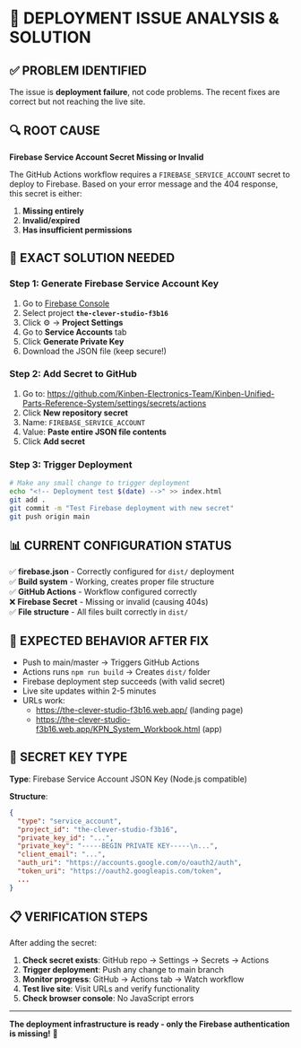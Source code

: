 # 🚨 DEPLOYMENT ISSUE ANALYSIS & SOLUTION

## ✅ PROBLEM IDENTIFIED

The issue is **deployment failure**, not code problems. The recent fixes are correct but not reaching the live site.

## 🔍 ROOT CAUSE

**Firebase Service Account Secret Missing or Invalid**

The GitHub Actions workflow requires a `FIREBASE_SERVICE_ACCOUNT` secret to deploy to Firebase. Based on your error message and the 404 response, this secret is either:
1. **Missing entirely** 
2. **Invalid/expired**
3. **Has insufficient permissions**

## 🔧 EXACT SOLUTION NEEDED

### Step 1: Generate Firebase Service Account Key

1. Go to [Firebase Console](https://console.firebase.google.com/)
2. Select project **`the-clever-studio-f3b16`**
3. Click ⚙️ → **Project Settings**
4. Go to **Service Accounts** tab  
5. Click **Generate Private Key**
6. Download the JSON file (keep secure!)

### Step 2: Add Secret to GitHub

1. Go to: https://github.com/Kinben-Electronics-Team/Kinben-Unified-Parts-Reference-System/settings/secrets/actions
2. Click **New repository secret**
3. Name: `FIREBASE_SERVICE_ACCOUNT`
4. Value: **Paste entire JSON file contents**
5. Click **Add secret**

### Step 3: Trigger Deployment

```bash
# Make any small change to trigger deployment
echo "<!-- Deployment test $(date) -->" >> index.html
git add .
git commit -m "Test Firebase deployment with new secret"
git push origin main
```

## 📊 CURRENT CONFIGURATION STATUS

✅ **firebase.json** - Correctly configured for `dist/` deployment  
✅ **Build system** - Working, creates proper file structure  
✅ **GitHub Actions** - Workflow configured correctly  
❌ **Firebase Secret** - Missing or invalid (causing 404s)  
✅ **File structure** - All files built correctly in `dist/`  

## 🎯 EXPECTED BEHAVIOR AFTER FIX

- Push to main/master → Triggers GitHub Actions
- Actions runs `npm run build` → Creates `dist/` folder
- Firebase deployment step succeeds (with valid secret)
- Live site updates within 2-5 minutes
- URLs work:
  - https://the-clever-studio-f3b16.web.app/ (landing page)
  - https://the-clever-studio-f3b16.web.app/KPN_System_Workbook.html (app)

## 🚨 SECRET KEY TYPE

**Type**: Firebase Service Account JSON Key (Node.js compatible)

**Structure**:
```json
{
  "type": "service_account",
  "project_id": "the-clever-studio-f3b16",
  "private_key_id": "...",
  "private_key": "-----BEGIN PRIVATE KEY-----\n...",
  "client_email": "...",
  "auth_uri": "https://accounts.google.com/o/oauth2/auth",
  "token_uri": "https://oauth2.googleapis.com/token",
  ...
}
```

## 📋 VERIFICATION STEPS

After adding the secret:

1. **Check secret exists**: GitHub repo → Settings → Secrets → Actions
2. **Trigger deployment**: Push any change to main branch  
3. **Monitor progress**: GitHub → Actions tab → Watch workflow
4. **Test live site**: Visit URLs and verify functionality
5. **Check browser console**: No JavaScript errors

---

**The deployment infrastructure is ready - only the Firebase authentication is missing!** 🔑